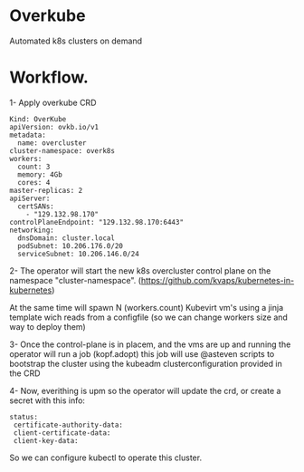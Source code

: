 # Overkube
Automated k8s clusters on demand


# Workflow.

1- Apply overkube CRD

```
Kind: OverKube
apiVersion: ovkb.io/v1
metadata:
  name: overcluster
cluster-namespace: overk8s
workers:
  count: 3
  memory: 4Gb
  cores: 4
master-replicas: 2
apiServer:
  certSANs:
    - "129.132.98.170"
controlPlaneEndpoint: "129.132.98.170:6443"
networking:
  dnsDomain: cluster.local
  podSubnet: 10.206.176.0/20
  serviceSubnet: 10.206.146.0/24
```

2- The operator will start the new k8s overcluster control plane on the namespace "cluster-namespace". (https://github.com/kvaps/kubernetes-in-kubernetes)

At the same time will spawn N (workers.count) Kubevirt vm's using a jinja template wich reads from a configfile (so we can change workers size and way to deploy them)

3- Once the control-plane is in placem, and the vms are up and running the operator will run a job (kopf.adopt) this job will use @asteven scripts to bootstrap the cluster using the kubeadm clusterconfiguration provided in the CRD

4- Now, everithing is upm so the operator will update the crd, or create a secret with this info:


```
status:
 certificate-authority-data: 
 client-certificate-data:
 client-key-data:
```

So we can configure kubectl to operate this cluster.




